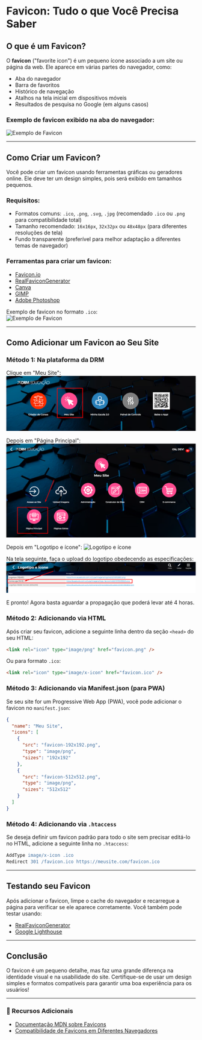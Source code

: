 # Favicon: Tudo o que Você Precisa Saber

## O que é um Favicon?

O **favicon** ("favorite icon") é um pequeno ícone associado a um site ou página da web. Ele aparece em várias partes do navegador, como:

- Aba do navegador
- Barra de favoritos
- Histórico de navegação
- Atalhos na tela inicial em dispositivos móveis
- Resultados de pesquisa no Google (em alguns casos)

### Exemplo de favicon exibido na aba do navegador:

![Exemplo de Favicon](https://github.com/IsaiasSantanaDosSantos/Pre-delivery-checklist/blob/main/page-favicon/image/faviconExample.jpg)

---

## Como Criar um Favicon?

Você pode criar um favicon usando ferramentas gráficas ou geradores online. Ele deve ter um design simples, pois será exibido em tamanhos pequenos.

### Requisitos:

- Formatos comuns: `.ico`, `.png`, `.svg`, `.jpg` (recomendado `.ico` ou `.png` para compatibilidade total)
- Tamanho recomendado: `16x16px`, `32x32px` ou `48x48px` (para diferentes resoluções de tela)
- Fundo transparente (preferível para melhor adaptação a diferentes temas de navegador)

### Ferramentas para criar um favicon:

- [Favicon.io](https://favicon.io/)
- [RealFaviconGenerator](https://realfavicongenerator.net/)
- [Canva](https://www.canva.com/)
- [GIMP](https://www.gimp.org/)
- [Adobe Photoshop](https://www.adobe.com/products/photoshop.html)

Exemplo de favicon no formato `.ico`:  
![Exemplo de Favicon](https://euestudo.com.vc/sys/images/icon.png)

---

## Como Adicionar um Favicon ao Seu Site

### Método 1: Na plataforma da DRM

Clique em "Meu Site":
![Meu Site](https://github.com/IsaiasSantanaDosSantos/O-QUE-E-FAVICON/blob/main/page-favicon/image/meuSite.png)

Depois em "Página Principal":
![Página principal](https://github.com/IsaiasSantanaDosSantos/O-QUE-E-FAVICON/blob/main/page-favicon/image/mainPage.png)

Depois em "Logotipo e ícone":
![Logotipo e ícone](https://github.com/IsaiasSantanaDosSantos/Pre-delivery-checklist/blob/main/page-favicon/image/faviconDRM.png)

Na tela seguinte, faça o upload do logotipo obedecendo as especificações:
![Ícone](https://github.com/IsaiasSantanaDosSantos/O-QUE-E-FAVICON/blob/main/page-favicon/image/iconEdite.png)

E pronto! Agora basta aguardar a propagação que poderá levar até 4 horas.

### Método 2: Adicionando via HTML

Após criar seu favicon, adicione a seguinte linha dentro da seção `<head>` do seu HTML:

```html
<link rel="icon" type="image/png" href="favicon.png" />
```

Ou para formato `.ico`:

```html
<link rel="icon" type="image/x-icon" href="favicon.ico" />
```

### Método 3: Adicionando via Manifest.json (para PWA)

Se seu site for um Progressive Web App (PWA), você pode adicionar o favicon no `manifest.json`:

```json
{
  "name": "Meu Site",
  "icons": [
    {
      "src": "favicon-192x192.png",
      "type": "image/png",
      "sizes": "192x192"
    },
    {
      "src": "favicon-512x512.png",
      "type": "image/png",
      "sizes": "512x512"
    }
  ]
}
```

### Método 4: Adicionando via `.htaccess`

Se deseja definir um favicon padrão para todo o site sem precisar editá-lo no HTML, adicione a seguinte linha no `.htaccess`:

```apache
AddType image/x-icon .ico
Redirect 301 /favicon.ico https://meusite.com/favicon.ico
```

---

## Testando seu Favicon

Após adicionar o favicon, limpe o cache do navegador e recarregue a página para verificar se ele aparece corretamente. Você também pode testar usando:

- [RealFaviconGenerator](https://realfavicongenerator.net/favicon_checker)
- [Google Lighthouse](https://developers.google.com/web/tools/lighthouse/)

---

## Conclusão

O favicon é um pequeno detalhe, mas faz uma grande diferença na identidade visual e na usabilidade do site. Certifique-se de usar um design simples e formatos compatíveis para garantir uma boa experiência para os usuários!

---

### 📌 Recursos Adicionais

- [Documentação MDN sobre Favicons](https://developer.mozilla.org/pt-BR/docs/Web/HTML/Element/link#favicons)
- [Compatibilidade de Favicons em Diferentes Navegadores](https://caniuse.com/link-icon)

